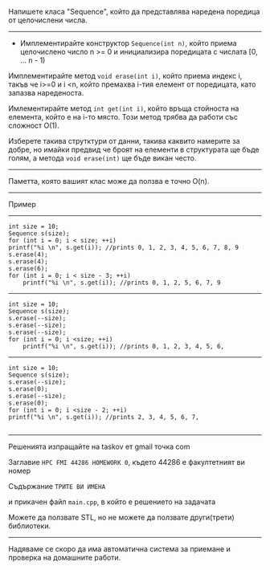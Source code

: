 Напишете класа "Sequence", който да представлява наредена поредица от целочислени числа.

---

* Имплементирайте конструктор `Sequence(int n)`, който приема целочислено число n >= 0 и инициализира поредицата с числата [0, ... n - 1)

Имплементирайте метод `void erase(int i)`, който приема индекс i, такъв че i>=0 и i <n, който премахва i-тия елемент от поредицата, като запазва нареденоста.

Имлементирайте метод `int get(int i)`, който връща стойноста на елемента, който е на i-то място. Този метод трябва да работи със сложност O(1).

Изберете такива струтктури от данни, такива каквито намерите за добре, но имайки предвид че броят на елементи в структурата ще бъде голям, а методa `void erase(int)` ще бъде викан често.

---

Паметта, която вашият клас може да ползва е точно O(n).

---

Пример

---

```
int size = 10;
Sequence s(size);
for (int i = 0; i < size; ++i)
printf("%i \n", s.get(i)); //prints 0, 1, 2, 3, 4, 5, 6, 7, 8, 9
s.erase(4);
s.erase(4);
s.erase(6);
for (int i = 0; i < size - 3; ++i)
    printf("%i \n", s.get(i)); //prints 0, 1, 2, 5, 6, 7, 9
```

---

```
int size = 10;
Sequence s(size);
s.erase(--size);
s.erase(--size);
s.erase(--size);
for (int i = 0; i <size; ++i)
    printf("%i \n", s.get(i)); //prints 0, 1, 2, 3, 4, 5, 6,
```

---

```
int size = 10;
Sequence s(size);
s.erase(--size);
s.erase(0);
s.erase(--size);
s.erase(0);
for (int i = 0; i <size - 2; ++i)
printf("%i \n", s.get(i)); //prints 2, 3, 4, 5, 6, 7,


```

---

Решенията изпращайте на taskov ет gmail точка com

Заглавие `HPC FMI 44286 HOMEWORK 0`, където 44286 е факултетният ви номер

Съдържание `ТРИТЕ ВИ ИМЕНА` 

и прикачен файл `main.cpp`, в който е решението на задачата

Можете да ползвате STL, но не можете да ползвате други(трети) библиотеки.

---

Надяваме се скоро да има автоматична система за приемане и проверка на домашните работи.
